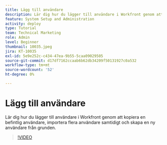 ```yaml
---
title: Lägg till användare
description: Lär dig hur du lägger till användare i Workfront genom att kopiera en befintlig användare, importera flera användare samtidigt och skapa en ny användare från grunden.
feature: System Setup and Administration
activity: deploy
type: Tutorial
team: Technical Marketing
role: Admin
level: Beginner
thumbnail: 10035.jpeg
jira: KT-10035
exl-id: 5e9e252c-c434-47ea-9b55-5caa09029505
source-git-commit: d17df7162ccaab6b62db34209f50131927c0a532
workflow-type: tm+mt
source-wordcount: '52'
ht-degree: 0%

---
```


# Lägg till användare

Lär dig hur du lägger till användare i Workfront genom att kopiera en befintlig användare, importera flera användare samtidigt och skapa en ny användare från grunden.

>[!VIDEO](https://video.tv.adobe.com/v/3427085/?quality=12&learn=on&enablevpops)

